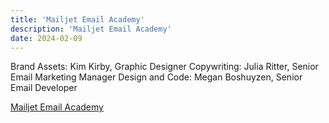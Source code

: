```yaml
---
title: 'Mailjet Email Academy'
description: 'Mailjet Email Academy'
date: 2024-02-09
---
```


Brand Assets: Kim Kirby, Graphic Designer
Copywriting: Julia Ritter, Senior Email Marketing Manager
Design and Code: Megan Boshuyzen, Senior Email Developer

[Mailjet Email Academy](https://parcel.io/e/7b79ae6d-1eba-41d0-b316-74ec30171c4a?parts=html&default-part=html&preview-size=500&theme=parcel-dark&layout=preview)